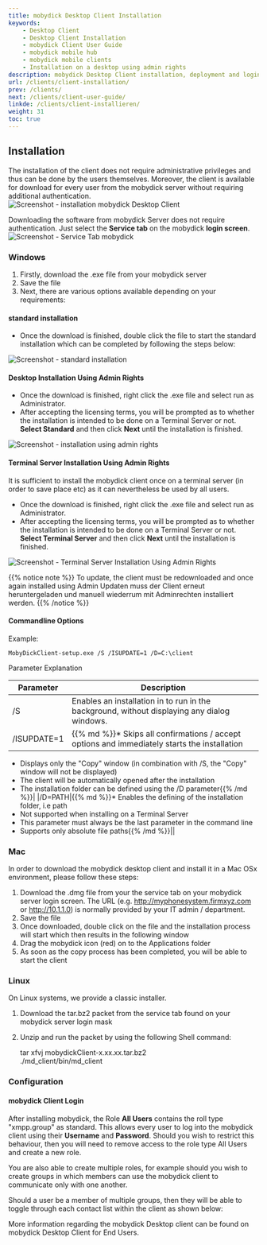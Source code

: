 ```yaml
---
title: mobydick Desktop Client Installation
keywords: 
    - Desktop Client
    - Desktop Client Installation
    - mobydick Client User Guide
    - mobydick mobile hub 
    - mobydick mobile clients
    - Installation on a desktop using admin rights
description: mobydick Desktop Client installation, deployment and login. 
url: /clients/client-installation/
prev: /clients/
next: /clients/client-user-guide/
linkde: /clients/client-installieren/
weight: 31
toc: true
---
```


## Installation
The installation of the client does not require administrative privileges and thus can be done by the users themselves. Moreover, the client is available for download for every user from the mobydick server without requiring additional authentication.
![Screenshot - installation mobydick Desktop Client](../../images/client_themes.jpg?width=70% "installation mobydick Desktop Client")

Downloading the software from mobydick Server does not require authentication. Just select the **Service tab** on the mobydick **login screen**.
![Screenshot - Service Tab mobydick](../../images/client_download.png?width=70% "Service Tab mobydick")

### Windows
1. Firstly, download the .exe file from your mobydick server
2. Save the file
3. Next, there are various options available depending on your requirements:

#### standard installation
* Once the download is finished, double click the file to start the standard installation which can be completed by following the steps below: 

![Screenshot - standard installation](../../images/client_install_standard.png?width=100% "standard installation")

#### Desktop Installation Using Admin Rights
* Once the download is finished, right click the .exe file and select run as Administrator.
* After accepting the licensing terms, you will be prompted as to whether the installation is intended to be done on a Terminal Server or not. **Select Standard** and then click **Next** until the installation is finished.

![Screenshot - installation using admin rights](../../images/client_install_admin_standard.png?width=100% "installation using admin rights")

#### Terminal Server Installation Using Admin Rights
It is sufficient to install the mobydick client once on a terminal server (in order to save place etc) as it can nevertheless be used by all users.

* Once the download is finished, right click the .exe file and select run as Administrator.
* After accepting the licensing terms, you will be prompted as to whether the installation is intended to be done on a Terminal Server or not. **Select Terminal Server** and then click **Next** until the installation is finished.

![Screenshot - Terminal Server Installation Using Admin Rights](../../images/client_install_terminal.png?width=100% "Terminal Server Installation Using Admin Rights")

{{% notice note %}}
To update, the client must be redownloaded and once again installed using Admin Updaten muss der Client erneut heruntergeladen und manuell wiederrum mit Adminrechten installiert werden.
{{% /notice %}}

#### Commandline Options

Example:

    MobyDickClient-setup.exe /S /ISUPDATE=1 /D=C:\client

Parameter Explanation

|Parameter|Description|
|---------|---------|
|/S|Enables an installation in to run in the background, without displaying any dialog windows.|
|/ISUPDATE=1|{{% md %}}* Skips all confirmations / accept options and immediately starts the installation
* Displays only the "Copy" window (in combination with /S, the "Copy" window will not be displayed)
* The client will be automatically opened after the installation
* The installation folder can be defined using the /D parameter{{% /md %}}|
|/D=PATH|{{% md %}}* Enables the defining of the installation folder, i.e path
* Not supported when installing on a Terminal Server
* This parameter must always be the last parameter in the command line
* Supports only absolute file paths{{% /md %}}||

### Mac
In order to download the mobydick desktop client and install it in a Mac OSx environment, please follow these steps:

1. Download the .dmg file from your the service tab on your mobydick server login screen. The URL (e.g. http://myphonesystem.firmxyz.com or http://10.1.1.0) is normally provided by your IT admin / department.
2. Save the file
3. Once downloaded, double click on the file and the installation process will start which then results in the following window
4. Drag the mobydick icon (red) on to the Applications folder
5. As soon as the copy process has been completed, you will be able to start the client

### Linux
On Linux systems, we provide a classic installer.

1. Download the tar.bz2 packet from the service tab found on your mobydick server login mask
2. Unzip and run the packet by using the following Shell command:


    tar xfvj mobydickClient-x.xx.xx.tar.bz2  
    ./md_client/bin/md_client


### Configuration

#### mobydick Client Login
After installing mobydick, the Role **All Users** contains the roll type "xmpp.group" as standard. This allows every user to log into the mobydick client using their **Username** and **Password**. Should you wish to restrict this behaviour, then you will need to remove access to the role type All Users and create a new role.

You are also able to create multiple roles, for example should you wish to create groups in which members can use the mobydick client to communicate only with one another.

Should a user be a member of multiple groups, then they will be able to toggle through each contact list within the client as shown below:

More information regarding the mobydick Desktop client can be found on mobydick Desktop Client for End Users.
